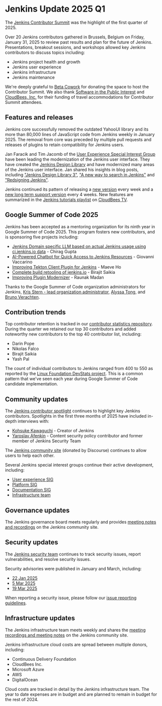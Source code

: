 # Jenkins Update 2025 Q1

The [Jenkins Contributor Summit](https://community.jenkins.io/t/jenkins-contributor-summit-on-jan-31-2025-call-for-topics-and-ideas/21678/44) was the highlight of the first quarter of 2025.

Over 20 Jenkins contributors gathered in Brussels, Belgium on Friday, January 31, 2025 to review past results and plan for the future of Jenkins.
Presentations, breakout sessions, and workshops allowed key Jenkins contributors to discuss topics including:

* Jenkins project health and growth
* Jenkins user experience
* Jenkins infrastructure
* Jenkins maintenance

We're deeply grateful to [Beta Cowork](https://www.betacowork.com/) for donating the space to host the Contributor Summit.
We also thank [Software in the Public Interest](https://www.spi-inc.org/) and [CloudBees, Inc.](https://www.cloudbees.com/) for their funding of travel accommodations for Contributor Summit attendees.

## Features and releases

Jenkins core successfully removed the outdated YahooUI library and its more than 80,000 lines of JavaScript code from Jenkins weekly in January 2025.
The removal from core was preceded by multiple pull requests and releases of plugins to retain compatibility for Jenkins users.

Jan Faracik and Tim Jacomb of the [User Experience Special Interest Group](https://community.jenkins.io/tag/sig-ux) have been leading the modernization of the Jenkins user interface.
They have created the [Jenkins Design Library](https://weekly.ci.jenkins.io/design-library/) and have modernized many areas of the Jenkins user interface.
Jan shared his insights in blog posts, including ["Jenkins Design Library 3"](https://www.jenkins.io/blog/2025/01/10/design-library/), ["A new way to search in Jenkins"](https://www.jenkins.io/blog/2025/02/05/command-palette/) and ["Redsigning Jenkins"](https://www.jenkins.io/blog/2025/03/26/design-post/).

Jenkins continued its pattern of releasing a [new version](https://www.jenkins.io/changelog/) every week and a [new long term support version](https://www.jenkins.io/changelog-stable/) every 4 weeks.
New features are summarized in the [Jenkins tutorials playlist](https://www.youtube.com/playlist?list=PLvBBnHmZuNQJeznYL2F-MpZYBUeLIXYEe) on [CloudBees TV](https://www.youtube.com/@CloudBeesTV).

## Google Summer of Code 2025

Jenkins has been accepted as a mentoring organization for its ninth year in Google Summer of Code 2025.
This program fosters new contributors, and is sponsoring five projects including:

* [Jenkins Domain specific LLM based on actual Jenkins usage using ci.jenkins.io data](https://summerofcode.withgoogle.com/programs/2025/projects/oTNbvlrM) - Chirag Gupta
* [AI-Powered Chatbot for Quick Access to Jenkins Resources](https://summerofcode.withgoogle.com/programs/2025/projects/hVAyeHoe) - Giovanni Vaccarino
* [Improving Tekton Client Plugin for Jenkins](https://summerofcode.withgoogle.com/programs/2025/projects/NgZbuUAK) - Maeve Ho
* [Complete build retooling of jenkins.io](https://summerofcode.withgoogle.com/programs/2025/projects/FQsbBQzK) - Birajit Saikia
* [Improving Plugin Modernizer](https://summerofcode.withgoogle.com/programs/2025/projects/cEtNKcdc) - Raunak Madan

Thanks to the Google Summer of Code organization administrators for Jenkins, [Kris Stern - lead organization administrator](https://www.jenkins.io/blog/authors/krisstern/), [Alyssa Tong](https://www.jenkins.io/blog/authors/alyssat/), and [Bruno Verachten](https://www.jenkins.io/blog/authors/gounthar/).

## Contribution trends

Top contributor retention is tracked in our [contributor statistics repository](https://github.com/jenkins-infra/jenkins-contribution-stats).
During the quarter we retained our top 30 contributors and added noteworthy new contributors to the top 40 contributor list, including:

* Darin Pope
* Nikolas Falco
* Birajit Saikia
* Yash Pal

The count of individual contributors to Jenkins ranged from 400 to 550 as reported by the [Linux Foundation DevStats project](https://jenkins.devstats.cd.foundation/d/7/companies-contributing-in-repository-groups?orgId=1).
This is a common pattern that we've seen each year during Google Summer of Code candidate implementation.

## Community updates

The [Jenkins contributor spotlight](https://contributors.jenkins.io/) continues to highlight key Jenkins contributors.
Spotlights in the first three months of 2025 have included in-depth interviews with:

* [Kohsuke Kawaguchi](https://contributors.jenkins.io/pages/contributors/kohsuke-kawaguchi/) - Creator of Jenkins
* [Yaroslav Afenkin](https://contributors.jenkins.io/pages/contributors/yaroslav-afenkin/) - Content security policy contributor and former member of Jenkins Security Team

The [Jenkins community site](https://community.jenkins.io/) (donated by Discourse) continues to allow users to help each other.

Several Jenkins special interest groups continue their active development, including:

* [User experience SIG](https://community.jenkins.io/tag/sig-ux)
* [Platform SIG](https://community.jenkins.io/tag/sig-platform)
* [Documentation SIG](https://community.jenkins.io/tag/sig-docs)
* [Infrastructure team](https://community.jenkins.io/tag/sig-infra)

## Governance updates

The Jenkins governance board meets regularly and provides [meeting notes and recordings](https://community.jenkins.io/tag/governance) on the Jenkins community site.

## Security updates

The [Jenkins security team](https://www.jenkins.io/security/) continues to track security issues, report vulnerabilities, and resolve security issues.

Security advisories were published in January and March, including:

* [22 Jan 2025](https://www.jenkins.io/security/advisory/2025-01-22/)
* [5  Mar 2025](https://www.jenkins.io/security/advisory/2025-03-05/)
* [19 Mar 2025](https://www.jenkins.io/security/advisory/2025-03-19/)

When reporting a security issue, please follow our [issue reporting guidelines](https://www.jenkins.io/security/reporting/).

## Infrastructure updates

The Jenkins infrastructure team meets weekly and shares the [meeting recordings and meeting notes](https://community.jenkins.io/tag/sig-infra) on the Jenkins community site.

Jenkins infrastructure cloud costs are spread between multiple donors, including:

* Continuous Delivery Foundation
* CloudBees Inc.
* Microsoft Azure
* AWS
* DigitalOcean

Cloud costs are tracked in detail by the Jenkins infrastructure team.
The year to date expenses are in budget and are planned to remain in budget for the rest of 2024.
